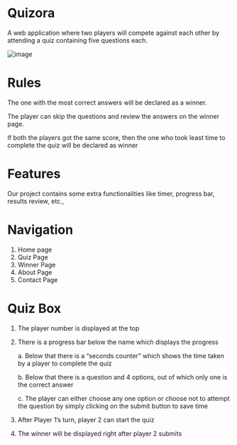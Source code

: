 # Quizora
A web application where two players will compete against each other by attending a quiz containing five questions each.

![image](https://user-images.githubusercontent.com/57905845/151533663-677aa176-1279-48f8-8191-a4cc927d8c0e.png)

# Rules
The one with the most correct answers will be declared as a winner.

The player can skip the questions and review the answers on the winner page.

If both the players got the same score, then the one who took least time to complete the quiz will be declared as winner

# Features
Our project contains some extra functionalities like timer, progress bar, results review, etc.,

# Navigation
1. Home page
2. Quiz Page
3. Winner Page
4. About Page
5. Contact Page

# Quiz Box
1. The player number is displayed at the top
2. There is a progress bar below the name which displays the progress

    a. Below that there is a “seconds counter” which shows the time taken by a player to complete the quiz
  
    b. Below that there is a question and 4 options, out of which only one is the correct answer
  
    c. The player can either choose any one option or choose not to attempt the question by simply clicking on the submit button to save time
  
3. After Player 1’s turn, player 2 can start the quiz
4. The winner will be displayed right after player 2 submits
